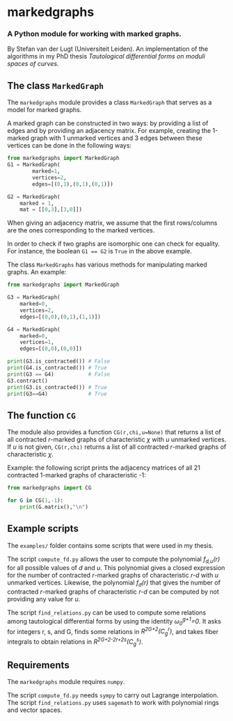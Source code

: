 # markedgraphs
### A Python module for working with marked graphs.
By Stefan van der Lugt (Universiteit Leiden). 
An implementation of the algorithms in my PhD thesis *Tautological differential forms on moduli spaces of curves*.

## The class `MarkedGraph`
The `markedgraphs` module provides a class `MarkedGraph` that serves as a model for marked graphs.

A marked graph can be constructed in two ways: by providing a list of edges and by providing an adjacency matrix.
For example, creating the 1-marked graph with 1 unmarked vertices and 3 edges between these vertices can be done in the following ways:
```python
from markedgraphs import MarkedGraph
G1 = MarkedGraph(
        marked=1, 
        vertices=2, 
        edges=[(0,1),(0,1),(0,1)])

G2 = MarkedGraph(
    marked = 1,
    mat = [[0,3],[3,0]])
```
When giving an adjacency matrix, we assume that the first rows/columns are the ones corresponding to the marked vertices.

In order to check if two graphs are isomorphic one can check for equality.
For instance, the boolean `G1 == G2` is `True` in the above example.

The class `MarkedGraphs` has various methods for manipulating marked graphs.
An example:
```python
from markedgraphs import MarkedGraph

G3 = MarkedGraph(
    marked=0,
    vertices=2,
    edges=[(0,0),(0,1),(1,1)])

G4 = MarkedGraph(
    marked=0,
    vertices=1,
    edges=[(0,0),(0,0)])

print(G3.is_contracted()) # False
print(G4.is_contracted()) # True
print(G3 == G4)           # False
G3.contract()
print(G3.is_contracted()) # True
print(G3==G4)             # True 
```

## The function `CG`
The module also provides a function `CG(r,chi,u=None)` that returns a list of all contracted *r*-marked graphs of characteristic *χ* with *u* unmarked vertices.
If *u* is not given, `CG(r,chi)` returns a list of all contracted *r*-marked graphs of characteristic *χ*.

Example: the following script prints the adjacency matrices of all 21 contracted 1-marked graphs of characteristic -1:
```python
from markedgraphs import CG

for G in CG(1,-1):
    print(G.matrix(),"\n")
```

## Example scripts
The `examples/` folder contains some scripts that were used in my thesis.

The script `compute_fd.py` allows the user to compute the polynomial *f<sub>d,u</sub>(r)* for all possible values of *d* and *u*.
This polynomial gives a closed expression for the number of contracted *r*-marked graphs of characteristic *r-d* with *u* unmarked vertices.
Likewise, the polynomial *f<sub>d</sub>(r)* that gives the number of contracted *r*-marked graphs of characteristic *r-d* can be computed by not providing any value for *u*. 

The script `find_relations.py` can be used to compute some relations among tautological differential forms by using the identity *ω<sub>0</sub><sup>g+1</sup>=0*.
It asks for integers r, s, and G, finds some relations in *R<sup>2G+2</sup>(C<sub>g</sub><sup>r</sup>)*, and takes fiber integrals to obtain relations in *R<sup>2G+2-2r+2s</sup>(C<sub>g</sub><sup>s</sup>)*.

## Requirements
The `markedgraphs` module requires `numpy`.

The script `compute_fd.py` needs `sympy` to carry out Lagrange interpolation.
The script `find_relations.py` uses `sagemath` to work with polynomial rings and vector spaces.

